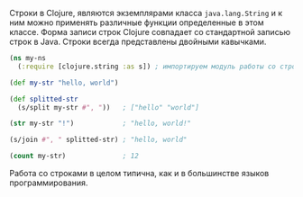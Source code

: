 Строки в Clojure, являются экземплярами класса `java.lang.String` и к ним можно применять различные функции определенные в этом классе. Форма записи строк Clojure совпадает со стандартной записью строк в Java. Строки всегда представлены двойными кавычками.

```clojure
(ns my-ns
  (:require [clojure.string :as s]) ; импортируем модуль работы со строками

(def my-str "hello, world")

(def splitted-str
  (s/split my-str #", "))   ; ["hello" "world"]

(str my-str "!")            ; "hello, world!"

(s/join #", " splitted-str) ; "hello, world"

(count my-str)              ; 12
```

Работа со строками в целом типична, как и в большинстве языков программирования.
